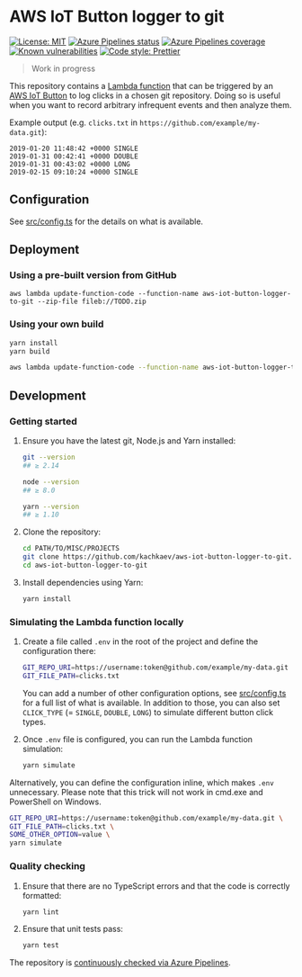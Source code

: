 # AWS IoT Button logger to git

[![License: MIT](https://img.shields.io/badge/license-MIT-blue.svg)](./LICENSE)
[![Azure Pipelines status](https://img.shields.io/azure-devops/build/kachkaev/github-pipelines/1/master.svg)](https://dev.azure.com/kachkaev/github-pipelines/_build?definitionId=1)
[![Azure Pipelines coverage](https://img.shields.io/azure-devops/coverage/kachkaev/github-pipelines/1/master.svg)](https://dev.azure.com/kachkaev/github-pipelines/_build?definitionId=1)
[![Known vulnerabilities](https://img.shields.io/snyk/vulnerabilities/github/kachkaev/aws-iot-button-logger-to-git.svg)](https://snyk.io/test/github/kachkaev/aws-iot-button-logger-to-git?targetFile=package.json)
[![Code style: Prettier](https://img.shields.io/badge/code_style-prettier-ff69b4.svg)](https://prettier.io/)

> Work in progress

This repository contains a [Lambda function](https://aws.amazon.com/lambda/) that can be triggered by an [AWS IoT Button](https://aws.amazon.com/iotbutton/) to log clicks in a chosen git repository.
Doing so is useful when you want to record arbitrary infrequent events and then analyze them.

Example output (e.g. `clicks.txt` in `https://github.com/example/my-data.git`):

```csv
2019-01-20 11:48:42 +0000 SINGLE
2019-01-31 00:42:41 +0000 DOUBLE
2019-01-31 00:43:02 +0000 LONG
2019-02-15 09:10:24 +0000 SINGLE
```

## Configuration

See [src/config.ts](src/config.ts) for the details on what is available.

## Deployment

### Using a pre-built version from GitHub

```
aws lambda update-function-code --function-name aws-iot-button-logger-to-git --zip-file fileb://TODO.zip
```

### Using your own build

```bash
yarn install
yarn build

aws lambda update-function-code --function-name aws-iot-button-logger-to-git --zip-file fileb://build.zip
```

## Development

### Getting started

1.  Ensure you have the latest git, Node.js and Yarn installed:

    ```bash
    git --version
    ## ≥ 2.14

    node --version
    ## ≥ 8.0

    yarn --version
    ## ≥ 1.10
    ```

1.  Clone the repository:

    ```bash
    cd PATH/TO/MISC/PROJECTS
    git clone https://github.com/kachkaev/aws-iot-button-logger-to-git.git
    cd aws-iot-button-logger-to-git
    ```

1.  Install dependencies using Yarn:

    ```bash
    yarn install
    ```

### Simulating the Lambda function locally

1.  Create a file called `.env` in the root of the project and define the configuration there:

    ```bash
    GIT_REPO_URI=https://username:token@github.com/example/my-data.git
    GIT_FILE_PATH=clicks.txt
    ```

    You can add a number of other configuration options, see [src/config.ts](src/config.ts) for a full list of what is available.
    In addition to those, you can also set `CLICK_TYPE` (= `SINGLE`, `DOUBLE`, `LONG`) to simulate different button click types.

1.  Once `.env` file is configured, you can run the Lambda function simulation:

    ```bash
    yarn simulate
    ```

Alternatively, you can define the configuration inline, which makes `.env` unnecessary.
Please note that this trick will not work in cmd.exe and PowerShell on Windows.

```bash
GIT_REPO_URI=https://username:token@github.com/example/my-data.git \
GIT_FILE_PATH=clicks.txt \
SOME_OTHER_OPTION=value \
yarn simulate
```

### Quality checking

1.  Ensure that there are no TypeScript errors and that the code is correctly formatted:

    ```bash
    yarn lint
    ```

1.  Ensure that unit tests pass:

    ```bash
    yarn test
    ```

The repository is [continuously checked via Azure Pipelines](https://dev.azure.com/kachkaev/github-pipelines/_build?definitionId=1).
